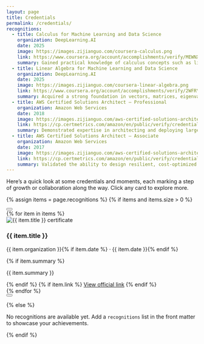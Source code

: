 ```yaml
---
layout: page
title: Credentials
permalink: /credentials/
recognitions:
  - title: Calculus for Machine Learning and Data Science
    organization: DeepLearning.AI
    date: 2025
    image: https://images.zijianguo.com/coursera-calculus.png
    link: https://www.coursera.org/account/accomplishments/verify/MEWNX7C6L28D
    summary: Gained practical knowledge of calculus concepts such as limits, derivatives, and integrals, and applied them to optimisation and machine learning problems.
  - title: Linear Algebra for Machine Learning and Data Science
    organization: DeepLearning.AI
    date: 2025
    image: https://images.zijianguo.com/coursera-linear-algebra.png
    link: https://www.coursera.org/account/accomplishments/verify/2WFRYPUQ8YC7
    summary: Acquired a strong foundation in vectors, matrices, eigenvalues, and linear transformations, and learned how these tools support data science and machine learning algorithms.
  - title: AWS Certified Solutions Architect – Professional
    organization: Amazon Web Services
    date: 2018
    image: https://images.zijianguo.com/aws-certified-solutions-architect-professional.png
    link: https://cp.certmetrics.com/amazon/en/public/verify/credential/6VZ1F5WCB1F4QJ5Q
    summary: Demonstrated expertise in architecting and deploying large-scale, distributed systems on AWS.
  - title: AWS Certified Solutions Architect – Associate
    organization: Amazon Web Services
    date: 2017
    image: https://images.zijianguo.com/aws-certified-solutions-architect-associate.png
    link: https://cp.certmetrics.com/amazon/en/public/verify/credential/Y7QD5RTK1EFE1P9M
    summary: Validated the ability to design resilient, cost-optimized AWS workloads across core services.
---
```


<div class="recognitions-intro">
  <p>Here’s a quick look at some credentials and moments, each marking a step of growth or collaboration along the way. Click any card to explore more.</p>
</div>

{% assign items = page.recognitions %}
{% if items and items.size > 0 %}
<div class="recognitions-carousel" data-recognitions-carousel>
  <button class="recognitions-nav recognitions-nav--prev" type="button" aria-label="Previous">
    <span class="recognitions-nav__icon" aria-hidden="true">
      <svg viewBox="0 0 24 24" focusable="false">
        <path d="M15 5.5l-7 6.5 7 6.5" />
      </svg>
    </span>
  </button>
  <div class="recognitions-track" data-recognitions-track>
    {% for item in items %}
    <article class="recognition-card" data-recognition-card data-index="{{ forloop.index0 }}">
      <div class="recognition-thumb" data-image-wrapper>
        <img src="{{ item.image | relative_url }}" alt="{{ item.title }} certificate" loading="lazy" data-image-full="{{ item.image | relative_url }}">
      </div>
      <div class="recognition-body">
        <h3 class="recognition-title">{{ item.title }}</h3>
        <p class="recognition-meta">{{ item.organization }}{% if item.date %} · {{ item.date }}{% endif %}</p>
        {% if item.summary %}
        <p class="recognition-summary">{{ item.summary }}</p>
        {% endif %}
        {% if item.link %}
        <a class="recognition-link" href="{{ item.link }}" target="_blank" rel="noopener">View official link</a>
        {% endif %}
      </div>
    </article>
    {% endfor %}
  </div>
  <button class="recognitions-nav recognitions-nav--next" type="button" aria-label="Next">
    <span class="recognitions-nav__icon" aria-hidden="true">
      <svg viewBox="0 0 24 24" focusable="false">
        <path d="M9 5.5l7 6.5-7 6.5" />
      </svg>
    </span>
  </button>
</div>

<div class="recognition-modal" hidden data-recognitions-modal>
  <button class="recognition-modal__backdrop" type="button" data-close-modal aria-label="Close"></button>
  <div class="recognition-modal__dialog" role="dialog" aria-modal="true">
    <button class="recognition-modal__close" type="button" data-close-modal aria-label="Close">&times;</button>
    <img class="recognition-modal__image" data-modal-image src="" alt="">
    <p class="recognition-modal__caption" data-modal-caption></p>
  </div>
</div>

<script>
  document.addEventListener('DOMContentLoaded', function () {
    const carousel = document.querySelector('[data-recognitions-carousel]');
    if (!carousel) return;

    const track = carousel.querySelector('[data-recognitions-track]');
    const cards = Array.from(track.querySelectorAll('[data-recognition-card]'));
    const prev = carousel.querySelector('.recognitions-nav--prev');
    const next = carousel.querySelector('.recognitions-nav--next');
    const modal = document.querySelector('[data-recognitions-modal]');
    const modalImage = modal ? modal.querySelector('[data-modal-image]') : null;
    const modalCaption = modal ? modal.querySelector('[data-modal-caption]') : null;
    const closeButtons = modal ? Array.from(modal.querySelectorAll('[data-close-modal]')) : [];

    const autoRotateDelay = 3000;
    const resumeDelay = 1000;

    if (cards.length === 0) return;

    let activeIndex = 0;
    let autoRotateTimer = null;
    let resumeTimer = null;

    function getGap() {
      const styles = window.getComputedStyle(track);
      return parseFloat(styles.columnGap || styles.gap || '0');
    }

    function getStep() {
      const first = cards[0];
      if (!first) return 0;
      return first.offsetWidth + getGap();
    }

    function clampIndex(index) {
      const maxIndex = Math.max(cards.length - 1, 0);
      if (index < 0) return 0;
      if (index > maxIndex) return maxIndex;
      return index;
    }

    function updateNav() {
      if (!prev || !next) return;
      const disable = cards.length <= 1;
      prev.disabled = disable;
      next.disabled = disable;
    }

    function scrollToIndex(index, smooth = true) {
      activeIndex = clampIndex(index);
      const offset = activeIndex * getStep();
      track.scrollTo({ left: offset, behavior: smooth ? 'smooth' : 'auto' });
      updateNav();
    }

    function move(delta, options = {}) {
      if (!cards.length) return;
      const loop = Boolean(options.loop);
      let target = activeIndex + delta;
      let smooth = options.smooth !== false;
      if (loop) {
        if (target < 0) {
          target = cards.length - 1;
          smooth = false;
        } else if (target >= cards.length) {
          target = 0;
          smooth = false;
        }
      }
      scrollToIndex(target, smooth);
    }

    function shouldPauseAuto() {
      if (cards.length <= 1) return true;
      if (modal && !modal.hasAttribute('hidden')) return true;
      const activeEl = document.activeElement;
      if (activeEl && carousel.contains(activeEl)) return true;
      if (carousel.matches(':hover')) return true;
      return false;
    }

    function stopAutoRotate() {
      if (autoRotateTimer !== null) {
        window.clearInterval(autoRotateTimer);
        autoRotateTimer = null;
      }
      if (resumeTimer !== null) {
        window.clearTimeout(resumeTimer);
        resumeTimer = null;
      }
    }

    function startAutoRotate(delay = autoRotateDelay) {
      stopAutoRotate();
      if (cards.length <= 1) return;
      if (shouldPauseAuto()) return;
      resumeTimer = window.setTimeout(function () {
        resumeTimer = null;
        if (shouldPauseAuto()) return;
        autoRotateTimer = window.setInterval(function () {
          move(1, { loop: true });
        }, autoRotateDelay);
      }, Math.max(delay, 0));
    }

    function openModal(imgSrc, caption) {
      if (!modal || !modalImage) return;
      stopAutoRotate();
      modalImage.src = imgSrc;
      modalImage.alt = caption || '';
      if (modalCaption) modalCaption.textContent = caption || '';
      modal.removeAttribute('hidden');
      document.body.classList.add('recognition-modal-open');
    }

    function closeModal() {
      if (!modal || !modalImage) return;
      modal.setAttribute('hidden', 'hidden');
      modalImage.src = '';
      document.body.classList.remove('recognition-modal-open');
      startAutoRotate(resumeDelay);
    }

    let resizeTimeout;
    window.addEventListener('resize', function () {
      window.clearTimeout(resizeTimeout);
      resizeTimeout = window.setTimeout(function () {
        scrollToIndex(activeIndex, false);
        startAutoRotate(resumeDelay);
      }, 150);
    });

    if (prev) {
      prev.addEventListener('click', function () {
        stopAutoRotate();
        move(-1, { loop: true });
        startAutoRotate(resumeDelay);
      });
    }

    if (next) {
      next.addEventListener('click', function () {
        stopAutoRotate();
        move(1, { loop: true });
        startAutoRotate(resumeDelay);
      });
    }

    cards.forEach(function (card, index) {
      card.addEventListener('mouseenter', function () {
        activeIndex = clampIndex(index);
        updateNav();
      });
      card.addEventListener('click', function (event) {
        if (event.target.closest('.recognition-link')) {
          return;
        }
        const img = card.querySelector('img[data-image-full]');
        if (!img) return;
        event.preventDefault();
        openModal(img.dataset.imageFull || img.src, img.alt);
      });
    });

    track.addEventListener('scroll', function () {
      const step = getStep();
      if (step <= 0) return;
      const newIndex = clampIndex(Math.round(track.scrollLeft / step));
      if (newIndex !== activeIndex) {
        activeIndex = newIndex;
        updateNav();
      }
    }, { passive: true });

    carousel.addEventListener('mouseenter', stopAutoRotate);
    carousel.addEventListener('mouseleave', function () { startAutoRotate(resumeDelay); });
    carousel.addEventListener('focusin', stopAutoRotate);
    carousel.addEventListener('focusout', function (event) {
      if (!carousel.contains(event.relatedTarget)) {
        startAutoRotate(resumeDelay);
      }
    });

    track.addEventListener('pointerdown', stopAutoRotate);
    track.addEventListener('pointerup', function () { startAutoRotate(resumeDelay); });
    track.addEventListener('wheel', function () {
      stopAutoRotate();
      startAutoRotate(resumeDelay);
    }, { passive: true });

    closeButtons.forEach(function (button) {
      button.addEventListener('click', closeModal);
    });

    if (modal) {
      modal.addEventListener('keydown', function (event) {
        if (event.key === 'Escape') {
          closeModal();
        }
      });
    }

    document.addEventListener('keydown', function (event) {
      if (event.key === 'Escape') {
        closeModal();
      }
    });

    document.addEventListener('visibilitychange', function () {
      if (document.hidden) {
        stopAutoRotate();
      } else {
        startAutoRotate(resumeDelay);
      }
    });

    updateNav();
    startAutoRotate(autoRotateDelay);
  });
</script>
{% else %}
<p>No recognitions are available yet. Add a <code>recognitions</code> list in the front matter to showcase your achievements.</p>
{% endif %}
